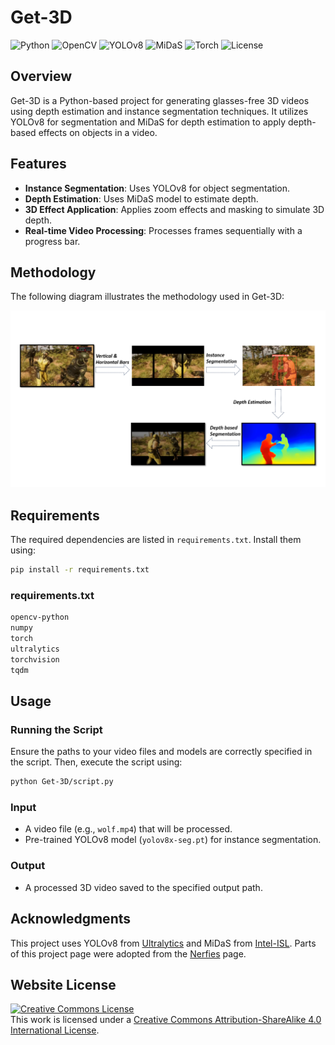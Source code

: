 # Get-3D
![Python](https://img.shields.io/badge/Python-3.x-blue?style=flat-square&logo=python) ![OpenCV](https://img.shields.io/badge/OpenCV-4.x-red?style=flat-square&logo=opencv) ![YOLOv8](https://img.shields.io/badge/YOLOv8-Instance%20Segmentation-yellow?style=flat-square) ![MiDaS](https://img.shields.io/badge/MiDaS-Depth%20Estimation-blueviolet?style=flat-square) ![Torch](https://img.shields.io/badge/PyTorch-Deep%20Learning-EE4C2C?style=flat-square&logo=pytorch) ![License](https://img.shields.io/badge/License-CC%20BY--SA%204.0-lightgrey?style=flat-square)
## Overview
Get-3D is a Python-based project for generating glasses-free 3D videos using depth estimation and instance segmentation techniques. It utilizes YOLOv8 for segmentation and MiDaS for depth estimation to apply depth-based effects on objects in a video.

## Features
- **Instance Segmentation**: Uses YOLOv8 for object segmentation.
- **Depth Estimation**: Uses MiDaS model to estimate depth.
- **3D Effect Application**: Applies zoom effects and masking to simulate 3D depth.
- **Real-time Video Processing**: Processes frames sequentially with a progress bar.

## Methodology
The following diagram illustrates the methodology used in Get-3D:

![Methodology](static/images/Get-3d.png)

## Requirements
The required dependencies are listed in `requirements.txt`. Install them using:

```sh
pip install -r requirements.txt
```

### requirements.txt
```txt
opencv-python
numpy
torch
ultralytics
torchvision
tqdm
``` 

## Usage

### Running the Script
Ensure the paths to your video files and models are correctly specified in the script. Then, execute the script using:

```sh
python Get-3D/script.py
```

### Input
- A video file (e.g., `wolf.mp4`) that will be processed.
- Pre-trained YOLOv8 model (`yolov8x-seg.pt`) for instance segmentation.

### Output
- A processed 3D video saved to the specified output path.


## Acknowledgments
This project uses YOLOv8 from [Ultralytics](https://github.com/ultralytics) and MiDaS from [Intel-ISL](https://github.com/intel-isl/MiDaS).
Parts of this project page were adopted from the [Nerfies](https://nerfies.github.io/) page.

## Website License
<a rel="license" href="http://creativecommons.org/licenses/by-sa/4.0/"><img alt="Creative Commons License" style="border-width:0" src="https://i.creativecommons.org/l/by-sa/4.0/88x31.png" /></a><br />This work is licensed under a <a rel="license" href="http://creativecommons.org/licenses/by-sa/4.0/">Creative Commons Attribution-ShareAlike 4.0 International License</a>.
